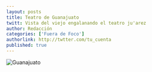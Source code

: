 ```yaml
---
layout: posts 
title: Teatro de Guanajuato 
twitt: Vista del viejo engalanando el teatro ju'arez
author: Redacción 
categories: ['Fuera de Foco'] 
authorlink: http://twtter.com/tu_cuenta 
published: true
---
```


![Guanajuato](http://i.imgur.com/HAvNS1mm.jpg)